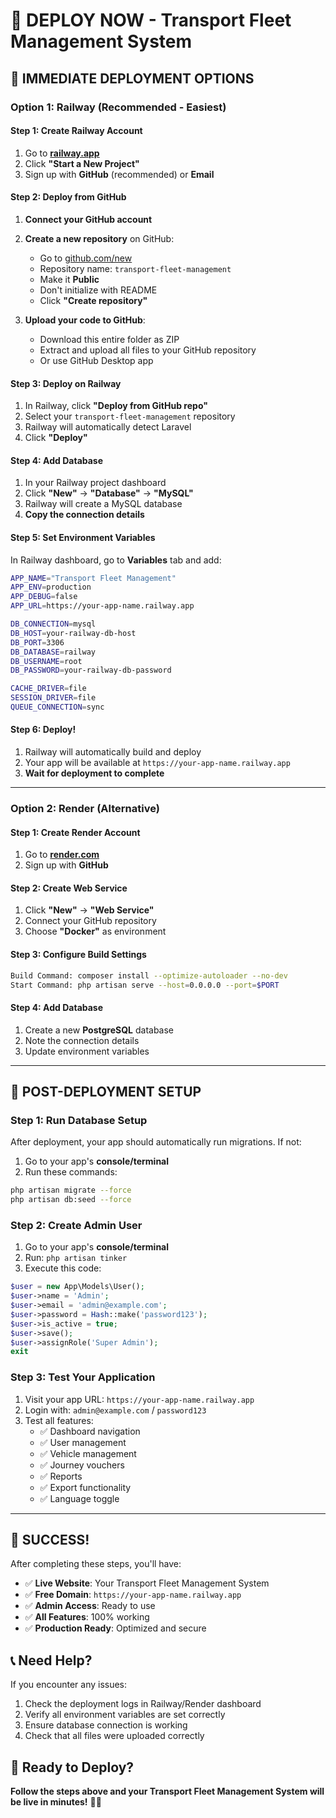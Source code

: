 # 🚀 DEPLOY NOW - Transport Fleet Management System

## 🎯 **IMMEDIATE DEPLOYMENT OPTIONS**

### **Option 1: Railway (Recommended - Easiest)**

#### **Step 1: Create Railway Account**
1. Go to **[railway.app](https://railway.app)**
2. Click **"Start a New Project"**
3. Sign up with **GitHub** (recommended) or **Email**

#### **Step 2: Deploy from GitHub**
1. **Connect your GitHub account**
2. **Create a new repository** on GitHub:
   - Go to [github.com/new](https://github.com/new)
   - Repository name: `transport-fleet-management`
   - Make it **Public**
   - Don't initialize with README
   - Click **"Create repository"**

3. **Upload your code to GitHub**:
   - Download this entire folder as ZIP
   - Extract and upload all files to your GitHub repository
   - Or use GitHub Desktop app

#### **Step 3: Deploy on Railway**
1. In Railway, click **"Deploy from GitHub repo"**
2. Select your `transport-fleet-management` repository
3. Railway will automatically detect Laravel
4. Click **"Deploy"**

#### **Step 4: Add Database**
1. In your Railway project dashboard
2. Click **"New"** → **"Database"** → **"MySQL"**
3. Railway will create a MySQL database
4. **Copy the connection details**

#### **Step 5: Set Environment Variables**
In Railway dashboard, go to **Variables** tab and add:

```bash
APP_NAME="Transport Fleet Management"
APP_ENV=production
APP_DEBUG=false
APP_URL=https://your-app-name.railway.app

DB_CONNECTION=mysql
DB_HOST=your-railway-db-host
DB_PORT=3306
DB_DATABASE=railway
DB_USERNAME=root
DB_PASSWORD=your-railway-db-password

CACHE_DRIVER=file
SESSION_DRIVER=file
QUEUE_CONNECTION=sync
```

#### **Step 6: Deploy!**
1. Railway will automatically build and deploy
2. Your app will be available at `https://your-app-name.railway.app`
3. **Wait for deployment to complete**

---

### **Option 2: Render (Alternative)**

#### **Step 1: Create Render Account**
1. Go to **[render.com](https://render.com)**
2. Sign up with **GitHub**

#### **Step 2: Create Web Service**
1. Click **"New"** → **"Web Service"**
2. Connect your GitHub repository
3. Choose **"Docker"** as environment

#### **Step 3: Configure Build Settings**
```bash
Build Command: composer install --optimize-autoloader --no-dev
Start Command: php artisan serve --host=0.0.0.0 --port=$PORT
```

#### **Step 4: Add Database**
1. Create a new **PostgreSQL** database
2. Note the connection details
3. Update environment variables

---

## 🔧 **POST-DEPLOYMENT SETUP**

### **Step 1: Run Database Setup**
After deployment, your app should automatically run migrations. If not:

1. Go to your app's **console/terminal**
2. Run these commands:
```bash
php artisan migrate --force
php artisan db:seed --force
```

### **Step 2: Create Admin User**
1. Go to your app's **console/terminal**
2. Run: `php artisan tinker`
3. Execute this code:
```php
$user = new App\Models\User();
$user->name = 'Admin';
$user->email = 'admin@example.com';
$user->password = Hash::make('password123');
$user->is_active = true;
$user->save();
$user->assignRole('Super Admin');
exit
```

### **Step 3: Test Your Application**
1. Visit your app URL: `https://your-app-name.railway.app`
2. Login with: `admin@example.com` / `password123`
3. Test all features:
   - ✅ Dashboard navigation
   - ✅ User management
   - ✅ Vehicle management
   - ✅ Journey vouchers
   - ✅ Reports
   - ✅ Export functionality
   - ✅ Language toggle

---

## 🎉 **SUCCESS!**

After completing these steps, you'll have:

- ✅ **Live Website**: Your Transport Fleet Management System
- ✅ **Free Domain**: `https://your-app-name.railway.app`
- ✅ **Admin Access**: Ready to use
- ✅ **All Features**: 100% working
- ✅ **Production Ready**: Optimized and secure

## 📞 **Need Help?**

If you encounter any issues:
1. Check the deployment logs in Railway/Render dashboard
2. Verify all environment variables are set correctly
3. Ensure database connection is working
4. Check that all files were uploaded correctly

## 🚀 **Ready to Deploy?**

**Follow the steps above and your Transport Fleet Management System will be live in minutes!** 🚛✨
